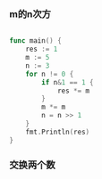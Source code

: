 ### m的n次方


```go

func main() {
    res := 1
    m := 5
    n := 3
    for n != 0 {
        if n&1 == 1 {
            res *= m
        }
        m *= m
        n = n >> 1
    }
    fmt.Println(res)
}
```

### 交换两个数


```go


```